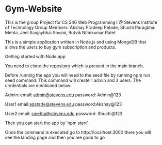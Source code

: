 # Gym-Website

This is the group Project for CS 546 Web Programming I @ Stevens Institute of Technology
Group Members: Akshay Pradeep Patade, Shuchi Paragbhai Mehta, Jeel Sanjaybhai Savani, Rutvik Nitinkumar Patel

This is a simple application written in Node.js and using MongoDB that allows the users to buy gym subscription and products.

Getting started with Node app

You need to clone the repository which is present in the main branch.

Before running the app you will need to the seed file by running npm run seed command. This command will create 1 admin
and 2 users. The credentials are mentioned below:

Admin:
email: admin@stevens.edu
password: Admin@123

User1
email:apatade@stevens.edu
password:Akshay@123

User2
email: smehta@stevens.edu
password: Shuchi@123

Then you can start the app by 'npm start'

Once the command is executed  go to http://localhost:3000 there you will see the landing page and then you are good to go

